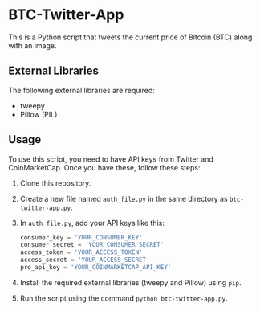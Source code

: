 # BTC-Twitter-App

This is a Python script that tweets the current price of Bitcoin (BTC) along with an image.

## External Libraries

The following external libraries are required:

- tweepy
- Pillow (PIL)

## Usage

To use this script, you need to have API keys from Twitter and CoinMarketCap. Once you have these, follow these steps:

1. Clone this repository.
2. Create a new file named `auth_file.py` in the same directory as `btc-twitter-app.py`.
3. In `auth_file.py`, add your API keys like this:

    ```py
    consumer_key = 'YOUR_CONSUMER_KEY'
    consumer_secret = 'YOUR_CONSUMER_SECRET'
    access_token = 'YOUR_ACCESS_TOKEN'
    access_secret = 'YOUR_ACCESS_SECRET'
    pro_api_key = 'YOUR_COINMARKETCAP_API_KEY'
    ```

4. Install the required external libraries (tweepy and Pillow) using `pip`.
5. Run the script using the command `python btc-twitter-app.py`.
